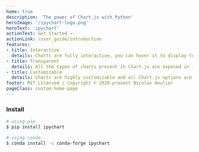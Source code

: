 ```yaml
---
home: true
description: 'The power of Chart.js with Python'
heroImage: '/ipychart-logo.png'
heroText: 'ipychart'
actionText: Get Started →
actionLink: /user_guide/introduction
features:
- title: Interactive
  details: Charts are fully interactive, you can hover it to display tooltips and select the informations you want to see directly from the output cell of your notebook.
- title: Transparent
  details: All the types of charts present in Chart.js are exposed in ipychart. Even complex features such as mixed-types charts are available.
- title: Customizable
  details: Charts are highly customizable and all Chart.js options are available in ipychart. You have complete control over the appearance of your chart.
footer: MIT Licensed | Copyright © 2020-present Nicolas Houlier
pageClass: custom-home-page
---
```


### Install

``` bash
# using pip
$ pip install ipychart

# using conda
$ conda install -c conda-forge ipychart
```
